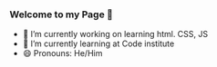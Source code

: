 ### Welcome to my Page 👋

<!--
**KeithMcConnell/KeithMcConnell** is a ✨ _special_ ✨ repository because its `README.md` (this file) appears on your GitHub profile.
-->

- 🔭 I’m currently working on learning html. CSS, JS
- 🌱 I’m currently learning at Code institute
- 😄 Pronouns: He/Him

